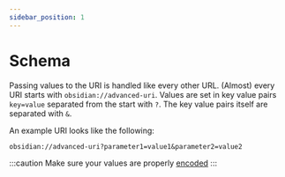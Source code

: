 ```yaml
---
sidebar_position: 1
---
```


# Schema

Passing values to the URI is handled like every other URL.
(Almost) every URI starts with `obsidian://advanced-uri`. Values are set in key value pairs `key=value` separated from the start with `?`. The key value pairs itself are separated with `&`.

An example URI looks like the following:

```url
obsidian://advanced-uri?parameter1=value1&parameter2=value2
```

:::caution
Make sure your values are properly [encoded](encoding)
:::